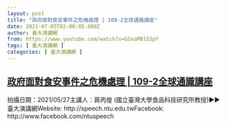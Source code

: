 ```yaml
---
layout: post
title: "政府面對食安事件之危機處理 | 109-2全球通識講座"
date: 2021-07-05T02:00:05.000Z
author: 臺大演講網
from: https://www.youtube.com/watch?v=GSxaM8lG3pY
tags: [ 臺大演講網 ]
categories: [ 臺大演講網 ]
---
```

<!--1625450405000-->
[政府面對食安事件之危機處理 | 109-2全球通識講座](https://www.youtube.com/watch?v=GSxaM8lG3pY)
------

<div>
拍攝日期：2021/05/27主講人：蔣丙煌 (國立臺灣大學食品科技研究所教授)►►臺大演講網Website: http://speech.ntu.edu.twFacebook: http://www.facebook.com/ntuspeech
</div>
